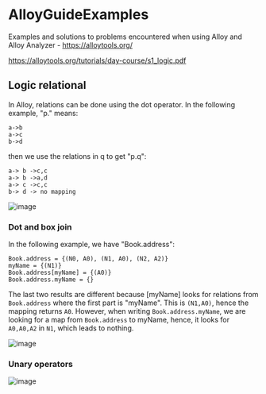 # AlloyGuideExamples
Examples and solutions to problems encountered when using Alloy and Alloy Analyzer - https://alloytools.org/ 




https://alloytools.org/tutorials/day-course/s1_logic.pdf

## Logic relational 
In Alloy, relations can be done using the dot operator. In the following example, "p." means:
```
a->b
a->c
b->d
```
then we use the relations in q to get "p.q":
```
a-> b ->c,c
a-> b ->a,d
a-> c ->c,c
b-> d -> no mapping
```

![image](https://user-images.githubusercontent.com/63869574/231190713-a14c6de8-0afd-4ec6-8998-fb808af42a5e.jpeg)

### Dot and box join
In the following example, we have "Book.address":
```
Book.address = {(N0, A0), (N1, A0), (N2, A2)}
myName = {(N1)}
Book.address[myName] = {(A0)}
Book.address.myName = {}
```
The last two results are different because [myName] looks for relations from ```Book.address``` where the first part is "myName". This is ```(N1,A0)```, hence the mapping returns ```A0```. 
However, when writing ```Book.address.myName```, we are looking for a map from ```Book.address``` to myName, hence, it looks for ```A0,A0,A2``` in ```N1```, which leads to nothing.


![image](https://user-images.githubusercontent.com/63869574/231194173-5f932490-502b-4783-bb39-5fe8302f566b.jpeg)

### Unary operators

![image](https://user-images.githubusercontent.com/63869574/231202202-11745fb0-b06f-4b53-924f-ed4af36ab929.jpeg)
